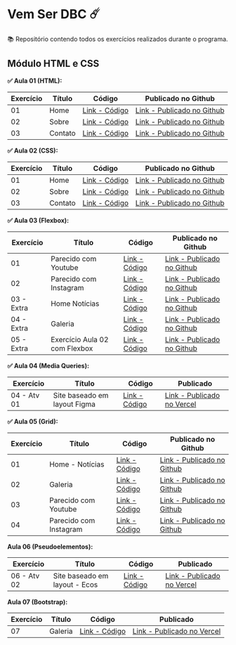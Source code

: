 # Vem Ser DBC ☄️
  
📚 Repositório contendo todos os exercícios realizados durante o programa.  

## Módulo HTML e CSS
**✅ Aula 01 (HTML):**

| Exercício | Título | Código | Publicado no Github |
| --------- | ------ | ------ | ------------------- |
| 01 | Home | [Link - Código](https://github.com/mayraamaral/vemser/blob/main/html/ex1/index.html) | [Link - Publicado no Github](https://mayraamaral.github.io/vemser/html/ex1/) |
| 02 | Sobre | [Link - Código](https://github.com/mayraamaral/vemser/blob/main/html/ex1/sobre.html) | [Link - Publicado no Github](https://mayraamaral.github.io/vemser/html/ex1/sobre.html) |
| 03 | Contato | [Link - Código](https://github.com/mayraamaral/vemser/blob/main/html/ex1/contato.html) | [Link - Publicado no Github](https://mayraamaral.github.io/vemser/html/ex1/contato.html) |  
  
  
**✅ Aula 02 (CSS):**

| Exercício | Título | Código | Publicado no Github |
| --------- | ------ | ------ | ------------------- |
| 01 | Home | [Link - Código](https://github.com/mayraamaral/vemser/blob/main/html/ex2/index.html) | [Link - Publicado no Github](https://mayraamaral.github.io/vemser/html/ex2/) |
| 02 | Sobre | [Link - Código](https://github.com/mayraamaral/vemser/blob/main/html/ex2/sobre.html) | [Link - Publicado no Github](https://mayraamaral.github.io/vemser/html/ex2/sobre.html) |
| 03 | Contato | [Link - Código](https://github.com/mayraamaral/vemser/blob/main/html/ex2/contato.html) | [Link - Publicado no Github](https://mayraamaral.github.io/vemser/html/ex2/contato.html) |  
  
**✅ Aula 03 (Flexbox):**

| Exercício | Título | Código | Publicado no Github |
| --------- | ------ | ------ | ------------------- |
| 01 | Parecido com Youtube | [Link - Código](https://github.com/mayraamaral/vemser/blob/main/html/ex3/youtube.html) | [Link - Publicado no Github](https://mayraamaral.github.io/vemser/html/ex3/youtube.html)  |
| 02 | Parecido com Instagram | [Link - Código](https://github.com/mayraamaral/vemser/blob/main/html/ex3/instagram.html) | [Link - Publicado no Github](https://mayraamaral.github.io/vemser/html/ex3/instagram.html) |
| 03 - Extra | Home Notícias | [Link - Código](https://github.com/mayraamaral/vemser/blob/main/html/ex3/index.html) | [Link - Publicado no Github](https://mayraamaral.github.io/vemser/html/ex3/) |
| 04 - Extra | Galeria | [Link - Código](https://github.com/mayraamaral/vemser/blob/main/html/ex3/galeria.html) | [Link - Publicado no Github](https://mayraamaral.github.io/vemser/html/ex3/galeria.html) |
| 05 - Extra | Exercício Aula 02 com Flexbox | [Link - Código](https://github.com/mayraamaral/vemser/tree/main/html/ex2-flexbox) | [Link - Publicado no Github](https://mayraamaral.github.io/vemser/html/ex2-flexbox/) |  
  
**✅ Aula 04 (Media Queries):**
  
| Exercício | Título | Código | Publicado |
| --------- | ------ | ------ | --------- |
| 04 - Atv 01 | Site baseado em layout Figma | [Link - Código](https://github.com/mayraamaral/vemser-frontend1) | [Link - Publicado no Vercel](https://vemser-frontend1.vercel.app/) |
  
**✅ Aula 05 (Grid):**
  
| Exercício | Título | Código | Publicado no Github |
| --------- | ------ | ------ | ------------------- |
| 01 | Home - Notícias | [Link - Código](https://github.com/mayraamaral/vemser/blob/main/html/ex5/ex1/index.html) | [Link - Publicado no Github](https://mayraamaral.github.io/vemser/html/ex5/ex1/index.html)  |
| 02 | Galeria | [Link - Código](https://github.com/mayraamaral/vemser/blob/main/html/ex5/ex2/index.html) | [Link - Publicado no Github](https://mayraamaral.github.io/vemser/html/ex5/ex2/index.html) |
| 03 | Parecido com Youtube | [Link - Código](https://github.com/mayraamaral/vemser/blob/main/html/ex5/ex3/index.html) | [Link - Publicado no Github](https://mayraamaral.github.io/vemser/html/ex5/ex3/index.html) |
| 04 | Parecido com Instagram | [Link - Código](https://github.com/mayraamaral/vemser/blob/main/html/ex5/ex4/index.html) | [Link - Publicado no Github](https://mayraamaral.github.io/vemser/html/ex5/ex4/index.html) |
  
**Aula 06 (Pseudoelementos):**
  
| Exercício | Título | Código | Publicado |
| --------- | ------ | ------ | --------- |
| 06 - Atv 02 | Site baseado em layout - Ecos | [Link - Código](https://github.com/mayraamaral/vemser-frontend2) | [Link - Publicado no Vercel](https://vemser-frontend2.vercel.app/) |  
  
**Aula 07 (Bootstrap):**
  
| Exercício | Título | Código | Publicado |
| --------- | ------ | ------ | --------- |
| 07 | Galeria | [Link - Código](https://github.com/mayraamaral/vemser/blob/main/html/ex7/index.html) | [Link - Publicado no Vercel](https://mayraamaral.github.io/vemser/html/ex7/index.html) |